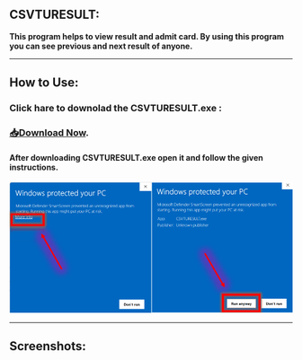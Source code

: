 ## CSVTURESULT:
**This program helps to view result and admit card. By using this program you can see previous and next result of anyone.**
***

## How to Use:
### Click hare to downolad the CSVTURESULT.exe :
### [📥Download Now](https://github.com/MRS4NJ4Y/CSVTURESULT/raw/main/CSVTURESULT.exe).
#### After downloading CSVTURESULT.exe open it and follow the given instructions.
![App Screenshot](https://github.com/MRS4NJ4Y/CSVTURESULT/blob/main/src/Screenshot_1.png)
***
## Screenshots:
